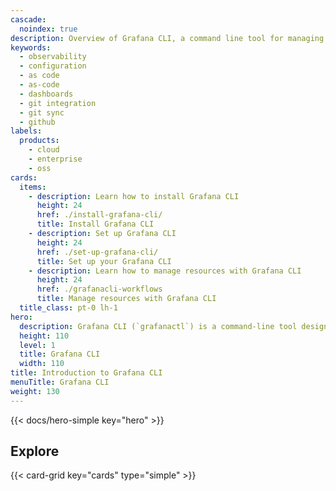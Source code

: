 ```yaml
---
cascade:
  noindex: true
description: Overview of Grafana CLI, a command line tool for managing Grafana resources as code.
keywords:
  - observability
  - configuration
  - as code
  - as-code
  - dashboards
  - git integration
  - git sync
  - github
labels:
  products:
    - cloud
    - enterprise
    - oss
cards:
  items:
    - description: Learn how to install Grafana CLI
      height: 24
      href: ./install-grafana-cli/
      title: Install Grafana CLI
    - description: Set up Grafana CLI
      height: 24
      href: ./set-up-grafana-cli/
      title: Set up your Grafana CLI
    - description: Learn how to manage resources with Grafana CLI
      height: 24
      href: ./grafanacli-workflows
      title: Manage resources with Grafana CLI
  title_class: pt-0 lh-1
hero:
  description: Grafana CLI (`grafanactl`) is a command-line tool designed to simplify interaction with Grafana instances. It enables users to authenticate, manage multiple environments, and perform administrative tasks through Grafana’s REST API, all from the terminal. Whether you're automating workflows in CI/CD pipelines or switching between staging and production environments, Grafana CLI provides a flexible and scriptable way to manage your Grafana setup efficiently.
  height: 110
  level: 1
  title: Grafana CLI
  width: 110
title: Introduction to Grafana CLI
menuTitle: Grafana CLI
weight: 130
---
```


{{< docs/hero-simple key="hero" >}}

## Explore

{{< card-grid key="cards" type="simple" >}}
